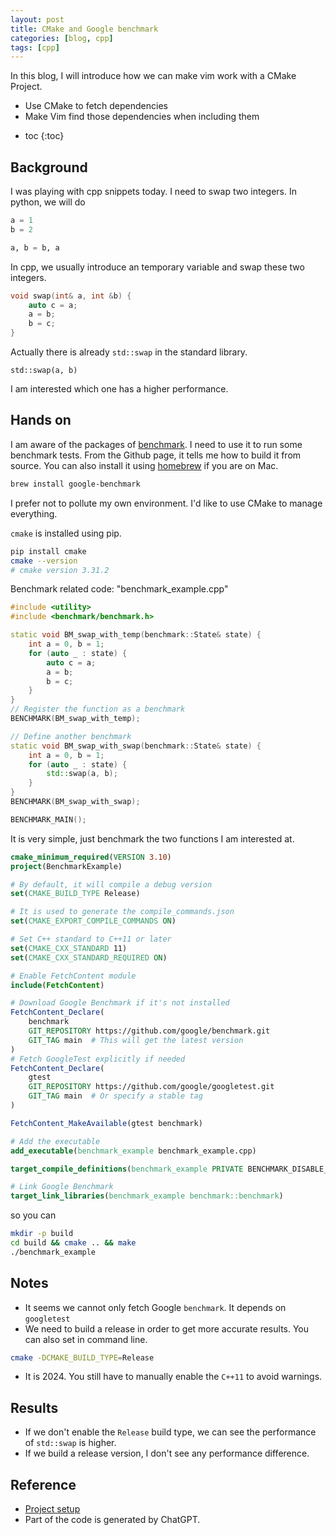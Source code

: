 ```yaml
---
layout: post
title: CMake and Google benchmark
categories: [blog, cpp]
tags: [cpp]
---
```


In this blog, I will introduce how we can make vim work with a CMake Project.

- Use CMake to fetch dependencies
- Make Vim find those dependencies when including them


+ toc
{:toc}

## Background

I was playing with cpp snippets today. I need to swap two integers. In python, we will do

```python
a = 1
b = 2

a, b = b, a
```

In cpp, we usually introduce an temporary variable and swap these two integers.

```cpp
void swap(int& a, int &b) {
    auto c = a;
    a = b;
    b = c;
}
```

Actually there is already `std::swap` in the standard library.

```
std::swap(a, b)
```

I am interested which one has a higher performance.

## Hands on

I am aware of the packages of [benchmark](https://github.com/google/benchmark). I need to use
it to run some benchmark tests. From the Github page, it tells me how to build it from source.
You can also install it using [homebrew](https://formulae.brew.sh/formula/google-benchmark)
if you are on Mac.

```bash
brew install google-benchmark
```

I prefer not to pollute my own environment. I'd like to use CMake to manage everything.

`cmake` is installed using pip.

```bash
pip install cmake
cmake --version
# cmake version 3.31.2
```

Benchmark related code: "benchmark_example.cpp"

```cpp
#include <utility>
#include <benchmark/benchmark.h>

static void BM_swap_with_temp(benchmark::State& state) {
    int a = 0, b = 1;
    for (auto _ : state) {
        auto c = a;
        a = b;
        b = c;
    }
}
// Register the function as a benchmark
BENCHMARK(BM_swap_with_temp);

// Define another benchmark
static void BM_swap_with_swap(benchmark::State& state) {
    int a = 0, b = 1;
    for (auto _ : state) {
        std::swap(a, b);
    }
}
BENCHMARK(BM_swap_with_swap);

BENCHMARK_MAIN();
```

It is very simple, just benchmark the two functions I am interested at.

```CMake
cmake_minimum_required(VERSION 3.10)
project(BenchmarkExample)

# By default, it will compile a debug version
set(CMAKE_BUILD_TYPE Release)

# It is used to generate the compile_commands.json
set(CMAKE_EXPORT_COMPILE_COMMANDS ON)

# Set C++ standard to C++11 or later
set(CMAKE_CXX_STANDARD 11)
set(CMAKE_CXX_STANDARD_REQUIRED ON)

# Enable FetchContent module
include(FetchContent)

# Download Google Benchmark if it's not installed
FetchContent_Declare(
    benchmark
    GIT_REPOSITORY https://github.com/google/benchmark.git
    GIT_TAG main  # This will get the latest version
)
# Fetch GoogleTest explicitly if needed
FetchContent_Declare(
    gtest
    GIT_REPOSITORY https://github.com/google/googletest.git
    GIT_TAG main  # Or specify a stable tag
)

FetchContent_MakeAvailable(gtest benchmark)

# Add the executable
add_executable(benchmark_example benchmark_example.cpp)

target_compile_definitions(benchmark_example PRIVATE BENCHMARK_DISABLE_CLOCK BENCHMARK_DISABLE_THREAD_AFFINITY)

# Link Google Benchmark
target_link_libraries(benchmark_example benchmark::benchmark)
```

so you can

```bash
mkdir -p build
cd build && cmake .. && make
./benchmark_example
```

## Notes

- It seems we cannot only fetch Google `benchmark`. It depends on `googletest`
- We need to build a release in order to get more accurate results. You can also set in command line.

```bash
cmake -DCMAKE_BUILD_TYPE=Release
```
- It is 2024. You still have to manually enable the `C++11` to avoid warnings.

## Results

- If we don't enable the `Release` build type, we can see the performance of `std::swap` is higher.
- If we build a release version, I don't see any performance difference.

## Reference

+ [Project setup](https://clangd.llvm.org/installation#project-setup)
+ Part of the code is generated by ChatGPT.
